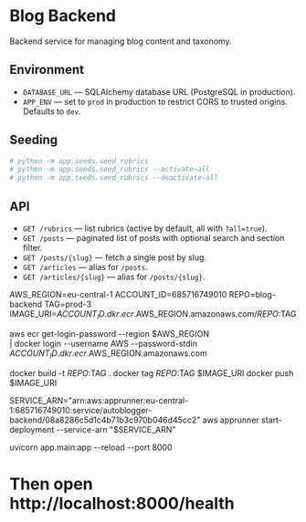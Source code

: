 # Blog Backend

Backend service for managing blog content and taxonomy.

## Environment

- `DATABASE_URL` — SQLAlchemy database URL (PostgreSQL in production).
- `APP_ENV` — set to `prod` in production to restrict CORS to trusted origins. Defaults to `dev`.

## Seeding

```sh
# python -m app.seeds.seed_rubrics
# python -m app.seeds.seed_rubrics --activate-all
# python -m app.seeds.seed_rubrics --deactivate-all
```

## API

- `GET /rubrics` — list rubrics (active by default, all with `?all=true`).
- `GET /posts` — paginated list of posts with optional search and section filter.
- `GET /posts/{slug}` — fetch a single post by slug.
- `GET /articles` — alias for `/posts`.
- `GET /articles/{slug}` — alias for `/posts/{slug}`.

AWS_REGION=eu-central-1
ACCOUNT_ID=685716749010
REPO=blog-backend
TAG=prod-3
IMAGE_URI=$ACCOUNT_ID.dkr.ecr.$AWS_REGION.amazonaws.com/$REPO:$TAG

aws ecr get-login-password --region $AWS_REGION \
 | docker login --username AWS --password-stdin $ACCOUNT_ID.dkr.ecr.$AWS_REGION.amazonaws.com

docker build -t $REPO:$TAG .
docker tag  $REPO:$TAG $IMAGE_URI
docker push $IMAGE_URI

SERVICE_ARN="arn:aws:apprunner:eu-central-1:685716749010:service/autoblogger-backend/08a8286c5d1c4b71b3c970b046d45cc2"
aws apprunner start-deployment --service-arn "$SERVICE_ARN"

uvicorn app.main:app --reload --port 8000
# Then open http://localhost:8000/health
